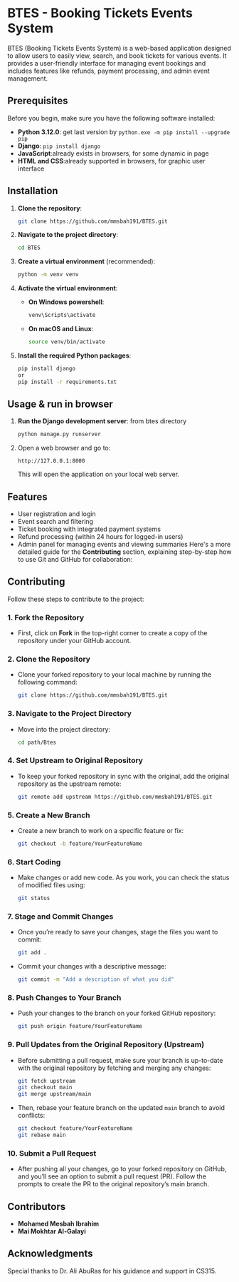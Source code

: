 # BTES - Booking Tickets Events System

BTES (Booking Tickets Events System) is a web-based application designed to allow users to easily view, search, and book tickets for various events. It provides a user-friendly interface for managing event bookings and includes features like refunds, payment processing, and admin event management.

## Prerequisites

Before you begin, make sure you have the following software installed:

- **Python 3.12.0**: get last version by `python.exe -m pip install --upgrade pip`
- **Django**: `pip install django`
- **JavaScript**:already exists in browsers, for some dynamic in page
- **HTML and CSS**:already supported in browsers, for graphic user interface

## Installation

1. **Clone the repository**:
   ```bash
   git clone https://github.com/mmsbah191/BTES.git
   ```
2. **Navigate to the project directory**:
   ```bash
   cd BTES
   ```
3. **Create a virtual environment** (recommended):
   ```bash
   python -m venv venv
   ```
4. **Activate the virtual environment**:

   - **On Windows powershell**:
     ```bash
     venv\Scripts\activate
     ```
   - **On macOS and Linux**:
     ```bash
     source venv/bin/activate
     ```

5. **Install the required Python packages**:
   ```bash
   pip install django
   or
   pip install -r requirements.txt
   ```

## Usage & run in browser

1. **Run the Django development server**:
   from btes directory
   ```bash
   python manage.py runserver
   ```
3. Open a web browser and go to:
   ```
   http://127.0.0.1:8000
   ```
   This will open the application on your local web server.

## Features

- User registration and login
- Event search and filtering
- Ticket booking with integrated payment systems
- Refund processing (within 24 hours for logged-in users)
- Admin panel for managing events and viewing summaries
Here's a more detailed guide for the **Contributing** section, explaining step-by-step how to use Git and GitHub for collaboration:

## Contributing

Follow these steps to contribute to the project:

### 1. Fork the Repository
- First, click on **Fork** in the top-right corner to create a copy of the repository under your GitHub account.
  
### 2. Clone the Repository
- Clone your forked repository to your local machine by running the following command:
  ```bash
  git clone https://github.com/mmsbah191/BTES.git
  ```
### 3. Navigate to the Project Directory
- Move into the project directory:
  ```bash
  cd path/Btes
  ```

### 4. Set Upstream to Original Repository
- To keep your forked repository in sync with the original, add the original repository as the upstream remote:
  ```bash
  git remote add upstream https://github.com/mmsbah191/BTES.git
  ```

### 5. Create a New Branch
- Create a new branch to work on a specific feature or fix:
  ```bash
  git checkout -b feature/YourFeatureName
  ```

### 6. Start Coding
- Make changes or add new code. As you work, you can check the status of modified files using:
  ```bash
  git status
  ```

### 7. Stage and Commit Changes
- Once you’re ready to save your changes, stage the files you want to commit:
  ```bash
  git add .
  ```
- Commit your changes with a descriptive message:
  ```bash
  git commit -m "Add a description of what you did"
  ```

### 8. Push Changes to Your Branch
- Push your changes to the branch on your forked GitHub repository:
  ```bash
  git push origin feature/YourFeatureName
  ```

### 9. Pull Updates from the Original Repository (Upstream)
- Before submitting a pull request, make sure your branch is up-to-date with the original repository by fetching and merging any changes:
  ```bash
  git fetch upstream
  git checkout main
  git merge upstream/main
  ```
- Then, rebase your feature branch on the updated `main` branch to avoid conflicts:
  ```bash
  git checkout feature/YourFeatureName
  git rebase main
  ```

### 10. Submit a Pull Request
- After pushing all your changes, go to your forked repository on GitHub, and you’ll see an option to submit a pull request (PR). Follow the prompts to create the PR to the original repository’s main branch.

## Contributors

- **Mohamed Mesbah Ibrahim**  
- **Mai Mokhtar Al-Galayi**

## Acknowledgments

Special thanks to Dr. Ali AbuRas for his guidance and support in CS315.
